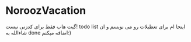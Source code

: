 # NoroozVacation
گیت هاب فقط برای کدزنی نیست!
todo list اینجا
 ام برای تعطیلات رو می نویسم و ان شاءالله به 
done 
اضافه میکنم:)
